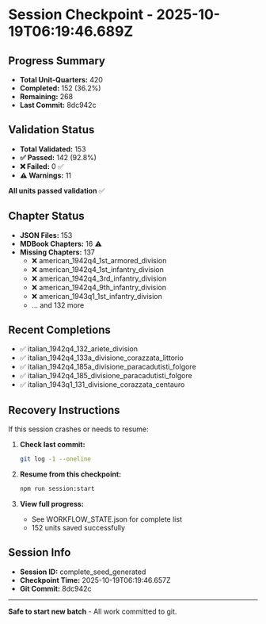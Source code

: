 # Session Checkpoint - 2025-10-19T06:19:46.689Z

## Progress Summary

- **Total Unit-Quarters:** 420
- **Completed:** 152 (36.2%)
- **Remaining:** 268
- **Last Commit:** 8dc942c

## Validation Status

- **Total Validated:** 153
- **✅ Passed:** 142 (92.8%)
- **❌ Failed:** 0 ✅
- **⚠️ Warnings:** 11

**All units passed validation** ✅

## Chapter Status

- **JSON Files:** 153
- **MDBook Chapters:** 16 ⚠️
- **Missing Chapters:** 137
  - ❌ american_1942q4_1st_armored_division
  - ❌ american_1942q4_1st_infantry_division
  - ❌ american_1942q4_3rd_infantry_division
  - ❌ american_1942q4_9th_infantry_division
  - ❌ american_1943q1_1st_infantry_division
  - ... and 132 more

## Recent Completions

- ✅ italian_1942q4_132_ariete_division
- ✅ italian_1942q4_133a_divisione_corazzata_littorio
- ✅ italian_1942q4_185a_divisione_paracadutisti_folgore
- ✅ italian_1942q4_185_divisione_paracadutisti_folgore
- ✅ italian_1943q1_131_divisione_corazzata_centauro

## Recovery Instructions

If this session crashes or needs to resume:

1. **Check last commit:**
   ```bash
   git log -1 --oneline
   ```

2. **Resume from this checkpoint:**
   ```bash
   npm run session:start
   ```

3. **View full progress:**
   - See WORKFLOW_STATE.json for complete list
   - 152 units saved successfully

## Session Info

- **Session ID:** complete_seed_generated
- **Checkpoint Time:** 2025-10-19T06:19:46.657Z
- **Git Commit:** 8dc942c

---

**Safe to start new batch** - All work committed to git.

